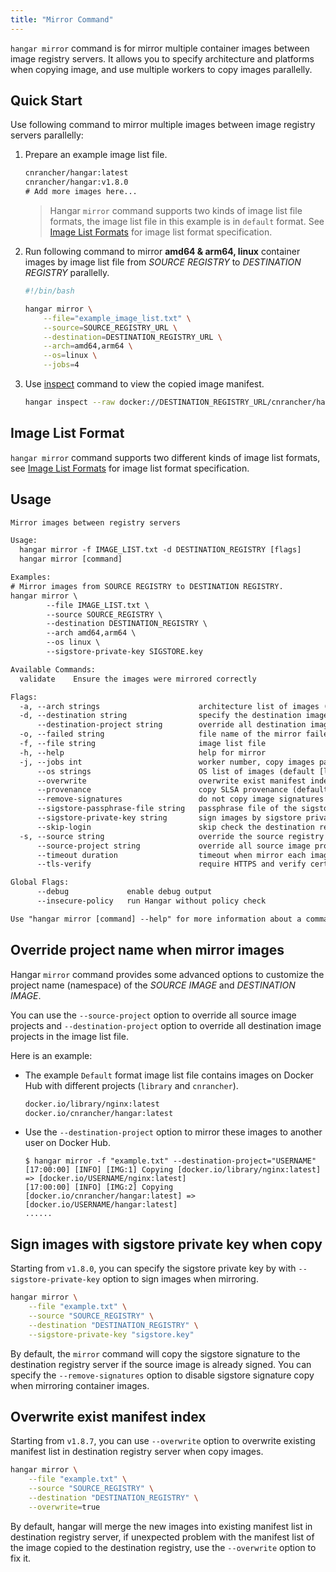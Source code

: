 ```yaml
---
title: "Mirror Command"
---
```


`hangar mirror` command is for mirror multiple container images between image registry servers. It allows you to specify architecture and platforms when copying image, and use multiple workers to copy images parallelly.

## Quick Start

Use following command to mirror multiple images between image registry servers parallelly:

1. Prepare an example image list file.

    ```txt title="example_image_list.txt"
    cnrancher/hangar:latest
    cnrancher/hangar:v1.8.0
    # Add more images here...
    ```

    > Hangar `mirror` command supports two kinds of image list file formats, the image list file in this example is in `default` format. See [Image List Formats](/docs/v1.8/mirror/image-list-format) for image list format specification.

1. Run following command to mirror **amd64 & arm64, linux** container images by image list file from *SOURCE REGISTRY* to *DESTINATION REGISTRY* parallelly.

    ```bash
    #!/bin/bash

    hangar mirror \
        --file="example_image_list.txt" \
        --source=SOURCE_REGISTRY_URL \
        --destination=DESTINATION_REGISTRY_URL \
        --arch=amd64,arm64 \
        --os=linux \
        --jobs=4
    ```

1. Use [inspect](/docs/v1.8/advanced/inspect) command to view the copied image manifest.

    ```bash
    hangar inspect --raw docker://DESTINATION_REGISTRY_URL/cnrancher/hangar:latest
    ```

## Image List Format

`hangar mirror` command supports two different kinds of image list formats, see [Image List Formats](/docs/v1.7/mirror/image-list-format) for image list format specification.

## Usage

```txt title="hangar mirror --help"
Mirror images between registry servers

Usage:
  hangar mirror -f IMAGE_LIST.txt -d DESTINATION_REGISTRY [flags]
  hangar mirror [command]

Examples:
# Mirror images from SOURCE REGISTRY to DESTINATION REGISTRY.
hangar mirror \
        --file IMAGE_LIST.txt \
        --source SOURCE_REGISTRY \
        --destination DESTINATION_REGISTRY \
        --arch amd64,arm64 \
        --os linux \
        --sigstore-private-key SIGSTORE.key

Available Commands:
  validate    Ensure the images were mirrored correctly

Flags:
  -a, --arch strings                      architecture list of images (default [amd64,arm64])
  -d, --destination string                specify the destination image registry
      --destination-project string        override all destination image projects
  -o, --failed string                     file name of the mirror failed image list (default "mirror-failed.txt")
  -f, --file string                       image list file
  -h, --help                              help for mirror
  -j, --jobs int                          worker number, copy images parallelly (1-20) (default 1)
      --os strings                        OS list of images (default [linux])
      --overwrite                         overwrite exist manifest index in destination registry
      --provenance                        copy SLSA provenance (default true)
      --remove-signatures                 do not copy image signatures when mirror images
      --sigstore-passphrase-file string   passphrase file of the sigstore private key
      --sigstore-private-key string       sign images by sigstore private key when mirror images
      --skip-login                        skip check the destination registry is logged in (used in shell script)
  -s, --source string                     override the source registry in image list
      --source-project string             override all source image projects
      --timeout duration                  timeout when mirror each images (default 10m0s)
      --tls-verify                        require HTTPS and verify certificates

Global Flags:
      --debug             enable debug output
      --insecure-policy   run Hangar without policy check

Use "hangar mirror [command] --help" for more information about a command.
```

## Override project name when mirror images

Hangar `mirror` command provides some advanced options to customize the project name (namespace) of the *SOURCE IMAGE* and *DESTINATION IMAGE*.

You can use the `--source-project` option to override all source image projects and `--destination-project` option to override all destination image projects in the image list file.

Here is an example:

- The example `Default` format image list file contains images on Docker Hub with different projects (`library` and `cnrancher`).

    ```txt title="example.txt"
    docker.io/library/nginx:latest
    docker.io/cnrancher/hangar:latest
    ```

- Use the `--destination-project` option to mirror these images to another user on Docker Hub.

    ```shell-session
    $ hangar mirror -f "example.txt" --destination-project="USERNAME"
    [17:00:00] [INFO] [IMG:1] Copying [docker.io/library/nginx:latest] => [docker.io/USERNAME/nginx:latest]
    [17:00:00] [INFO] [IMG:2] Copying [docker.io/cnrancher/hangar:latest] => [docker.io/USERNAME/hangar:latest]
    ......
    ```

## Sign images with sigstore private key when copy

Starting from `v1.8.0`, you can specify the sigstore private key by with `--sigstore-private-key` option to sign images when mirroring.

```bash
hangar mirror \
    --file "example.txt" \
    --source "SOURCE_REGISTRY" \
    --destination "DESTINATION_REGISTRY" \
    --sigstore-private-key "sigstore.key"
```

By default, the `mirror` command will copy the sigstore signature to the destination registry server if the source image is already signed. You can specify the `--remove-signatures` option to disable sigstore signature copy when mirroring container images.

## Overwrite exist manifest index

Starting from `v1.8.7`, you can use `--overwrite` option to overwrite existing manifest list in destination registry server when copy images.

```bash
hangar mirror \
    --file "example.txt" \
    --source "SOURCE_REGISTRY" \
    --destination "DESTINATION_REGISTRY" \
    --overwrite=true
```

By default, hangar will merge the new images into existing manifest list in destination registry server, if unexpected problem with the manifest list of the image copied to the destination registry, use the `--overwrite` option to fix it.
